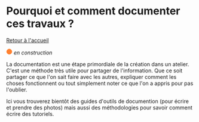 # Pourquoi et comment documenter ces travaux ?

[Retour à l'accueil](index.md)

![--état de l'écriture--](img/balise_orange.png) *en construction*

La  documentation est une étape primordiale de la création dans un atelier.  C'est une méthode très utile pour partager de l'information. Que ce  soit partager ce que l'on sait faire avec les autres, expliquer comment  les choses fonctionnent ou tout simplement noter ce que l'on a appris  pour pas l'oublier.



Ici vous trouverez bientôt des guides  d'outils de documention (pour écrire et prendre des photos) mais aussi  des méthodologies pour savoir comment écrire des tutoriels.
